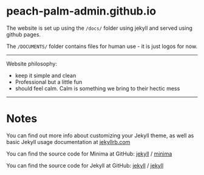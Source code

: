 # peach-palm-admin.github.io

The website is set up using the `/docs/` folder using jekyll and served using github pages.

The `/DOCUMENTS/` folder contains files for human use - it is just logos for now.

-----------------------------------------------------------------------------------

Website philosophy:

* keep it simple and clean
* Professional but a little fun
* should feel calm. Calm is something we bring to their hectic mess

-----------------------------------------------------------------------------------


# Notes

You can find out more info about customizing your Jekyll theme, as well as basic Jekyll usage documentation at [jekyllrb.com](https://jekyllrb.com/)

You can find the source code for Minima at GitHub:
[jekyll][jekyll-organization] /
[minima](https://github.com/jekyll/minima)

You can find the source code for Jekyll at GitHub:
[jekyll][jekyll-organization] /
[jekyll](https://github.com/jekyll/jekyll)


[jekyll-organization]: https://github.com/jekyll
